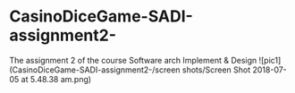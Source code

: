 # CasinoDiceGame-SADI-assignment2-
The assignment 2 of the course Software arch Implement &amp; Design
![pic1](CasinoDiceGame-SADI-assignment2-/screen shots/Screen Shot 2018-07-05 at 5.48.38 am.png)
